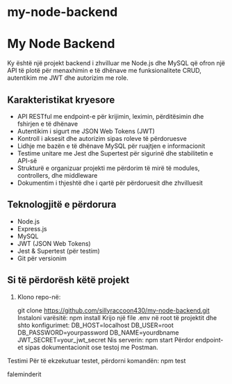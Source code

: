 ﻿# my-node-backend
 # My Node Backend

Ky është një projekt backend i zhvilluar me Node.js dhe MySQL që ofron një API të plotë për menaxhimin e të dhënave me funksionalitete CRUD, autentikim me JWT dhe autorizim me role.

## Karakteristikat kryesore

- API RESTful me endpoint-e për krijimin, leximin, përditësimin dhe fshirjen e të dhënave
- Autentikim i sigurt me JSON Web Tokens (JWT)
- Kontroll i aksesit dhe autorizim sipas roleve të përdoruesve
- Lidhje me bazën e të dhënave MySQL për ruajtjen e informacionit
- Testime unitare me Jest dhe Supertest për sigurinë dhe stabilitetin e API-së
- Strukturë e organizuar projekti me përdorim të mirë të modules, controllers, dhe middleware
- Dokumentim i thjeshtë dhe i qartë për përdoruesit dhe zhvilluesit

## Teknologjitë e përdorura

- Node.js
- Express.js
- MySQL
- JWT (JSON Web Tokens)
- Jest & Supertest (për testim)
- Git për versionim

## Si të përdorësh këtë projekt

1. Klono repo-në:


   git clone https://github.com/sillyraccoon430/my-node-backend.git
Instaloni varësitë:
npm install
Krijo një file .env në root të projektit dhe shto konfigurimet:
DB_HOST=localhost
DB_USER=root
DB_PASSWORD=yourpassword
DB_NAME=yourdbname
JWT_SECRET=your_jwt_secret
Nis serverin:
npm start
Përdor endpoint-et sipas dokumentacionit ose testoj me Postman.

Testimi
Për të ekzekutuar testet, përdorni komandën:
npm test

faleminderit
